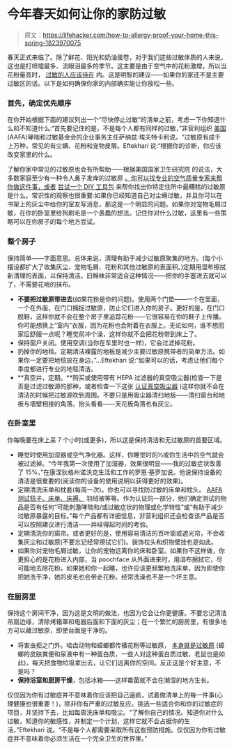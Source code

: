 # 今年春天如何让你的家防过敏

> 原文：<https://lifehacker.com/how-to-allergy-proof-your-home-this-spring-1823970075>

春天正式来临了。除了鲜花、阳光和奶油蛋卷，对于我们这些过敏体质的人来说，这也是打喷嚏最多、流眼泪最多的季节。这主要是由于空气中的花粉激增，所以当花粉量高时， [过敏的人应该待在](https://www.aaaai.org/conditions-and-treatments/library/at-a-glance/outdoor-allergens) 内。这是明智的建议——如果你的家还不是主要过敏区的话。以下是如何确保你家的内部确实能让你放松一些。



### **首先，确定优先顺序**

在你开始根据下面的建议列出一个“尽快停止过敏”的清单之前，考虑一下你知道什么和不知道什么:“首先要记住的是，不是每个人都有同样的过敏，”非营利组织 [美国](http://www.aafa.org/) (AAFA)哮喘和过敏基金会的企业事务主任萨纳兹·埃夫特卡利说。“过敏原有成千上万种，常见的有尘螨、花粉和宠物皮屑。Eftekhari 说:“根据你的诊断，你应该改变家里的什么。

了解你家中常见的过敏原也会有所帮助——根据美国国家卫生研究院 的说法，大多数家庭至少有一种令人鼻子发痒的过敏原 [。你可以找专业的空气质量专家来帮你做这件事，或者](https://www.sciencedaily.com/releases/2017/12/171214140756.htm) [尝试一个 DIY 工具包](https://www.allergybuyersclub.com/iaq-allergen-test-kits.html) 来帮你找出你特定住所中最糟糕的过敏原是什么。常识性的观察也很重要:如果你已经知道自己对尘螨过敏，并且你可以在书架上的灰尘中给你的室友写消息，那这是一个明显的问题。如果你对宠物毛屑过敏，在你的卧室里给狗刷毛是一个愚蠢的想法。记住你对什么过敏，这里有一些策略可以在你房子的每个地方尝试。

### 整个房子

保持简单——字面意思。总体来说，清理有助于减少过敏原聚集的地方。(每个小摆设都扩大了收集灰尘、宠物毛屑、花粉和其他过敏原的表面积。)定期用湿布擦拭新清理的表面，以保持清洁。旧棉袜非常适合这种情况——把你的手塞进去就可以了，不需要花哨的抹布。

*   **不要把过敏原带进去**(如果花粉是你的问题)。使用两个门垫——一个在里面，一个在外面，在门口捕捉过敏原，防止它们进入你的房子。更好的是，在门口脱鞋，这样你就不会在整个房子里追踪花粉——它很容易在你的鞋子上传播。你可能想换上“室内”衣服，因为花粉也会附着在衣服上。无论如何，谁不想回家后舒服一点呢？睡觉前冲个澡，这样你就不会把花粉带到床上了。
*   保持窗户关闭。使用空调(当你在车里时也一样)，它会过滤掉花粉。
*   扔掉你的地毯。定期清洁裸露的地板是减少主要过敏原携带者的简单方法。如果你一定要把地毯放在身边，”...Eftekhari 说:“如果可以的话，考虑让他们每个季度都进行专业的地毯清洁。
*   **真空井，定期。**购买或使用带有 HEPA 过滤器的真空吸尘器(检查一下是否是过滤过敏源的那种，或者检查一下这张 [认证真空吸尘器](http://www.asthmaandallergyfriendly.com/USA/vacuum-cleaners) )这样你就不会在清洁的时候把过敏源吹到周围。不要只是用吸尘器清扫地板——清扫窗台和地板与墙壁相接的角落。抬头看看——天花板角落也有灰尘。

### 在卧室里

你每晚要在床上呆 7 个小时(或更多)，所以这是保持清洁和无过敏原的首要区域。

*   睡觉时使用加湿器或空气净化器。这样，你睡觉时的⅓或你生活中的空气就会被过滤掉。“今年我第一次使用了加湿器，效果很明显——我的过敏症状改善了 15%，”在康涅狄格州诺沃克生活和工作的罗恩·基罗加说。他说保持设备的清洁是很重要的(阅读你的设备的使用说明以获得更好的效果)。
*   定期清洗床单和枕套(每周一次)。你也可以寻找防过敏的床单和枕头。 [AAFA 测试毯子、床单、床褥、](http://www.asthmaandallergyfriendly.com/USA/bedding) 羽绒被等等。作为认证的一部分，他们确定测试的物品是否有任何“可能刺激哮喘和/或过敏症状的物理或化学特性”或“有助于减少过敏原暴露的目标。”每个产品都有详细信息，非营利组织还会检查该产品是否可以按照建议进行清洁——并经得起时间的考验。
*   定期清洗你的窗帘。或者更好的是，使用容易清洁的百叶窗或遮光帘，不会收集灰尘和过敏原(不要忘记经常擦拭它们)。装饰枕头和织物壁挂也是如此。
*   如果你对宠物毛屑过敏，让你的宠物远离你的床和卧室。如果你不这样做，你更担心的是花粉进入内部，当 poochface 从外面进来时，用湿布擦拭它，尽可能地去除花粉。如果她和你一起睡，也许应该更频繁地洗床单，因为即使你把她洗干净，她的皮毛也会带走花粉。经常洗澡也不是一个坏主意。

### 在厨房里

保持这个房间干净，因为这是文明的做法，也因为它会让你更健康。不要忘记清洁吊扇边缘，清除烤箱罩和电器后面和下面的灰尘；在一个繁忙的厨房里，有很多地方可以藏过敏原，即使台面是干净的。

*   将害虫拒之门外。啮齿动物和蟑螂都传播花粉等过敏原， [本身就是过敏原](http://www.aafa.org/page/cockroach-allergy.aspx) (蟑螂的皮肤粪便和尿液中有一种蛋白质，一些人对这种蛋白质过敏，老鼠也是如此)。每天把食物垃圾拿出去，让它们远离你的空间。反正这是个好主意，不是吗？
*   **保持浴室和厨房干燥**，包括冰箱——这样霉菌就不会在潮湿的地方生长。

仅仅因为你有过敏症并不意味着你应该把自己逼疯，试着做清单上的每一件事(心理健康也很重要！)，除非你有严重的过敏反应。挑选一些适合你和你的过敏症的项目，并坚持下去，比如每周洗床单和吸尘。“了解你自己的情况。知道你对什么过敏，知道你的敏感性，并制定一个计划，这样它就不会占据你的生活，”Eftekhari 说。“不是每个人都需要采取所有这些预防措施。仅仅因为你有过敏症并不意味着你必须生活在一个完全卫生的世界里。”